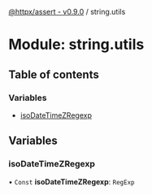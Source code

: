 [@httpx/assert - v0.9.0](../README.md) / string.utils

# Module: string.utils

## Table of contents

### Variables

- [isoDateTimeZRegexp](string_utils.md#isodatetimezregexp)

## Variables

### isoDateTimeZRegexp

• `Const` **isoDateTimeZRegexp**: `RegExp`
